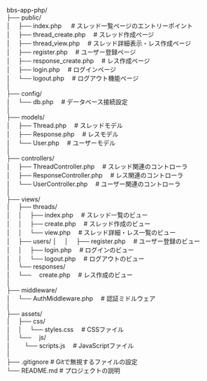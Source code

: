 

bbs-app-php/  
├── public/  
│    &emsp;├── index.php                  &emsp; # スレッド一覧ページのエントリーポイント  
│    &emsp;├── thread_create.php           &emsp;# スレッド作成ページ  
│    &emsp;├── thread_view.php             &emsp;# スレッド詳細表示・レス作成ページ  
│    &emsp;├── register.php                &emsp;# ユーザー登録ページ  
│    &emsp;├── response_create.php         &emsp;# レス作成ページ  
│    &emsp;├── login.php                   &emsp;# ログインページ  
│    &emsp;└── logout.php                  &emsp;# ログアウト機能ページ  
│  
├── config/  
│   &emsp;└── db.php                      &emsp;# データベース接続設定  
│  
├── models/  
│   &emsp;├── Thread.php                  &emsp;# スレッドモデル  
│   &emsp;├── Response.php                &emsp;# レスモデル  
│   &emsp;└── User.php                    &emsp;# ユーザーモデル  
│  
├── controllers/  
│   &emsp;├── ThreadController.php        &emsp;# スレッド関連のコントローラ  
│   &emsp;├── ResponseController.php      &emsp;# レス関連のコントローラ  
│   &emsp;└── UserController.php          &emsp;# ユーザー関連のコントローラ  
│  
├── views/  
│   &emsp;├── threads/  
│   &emsp;│   &emsp;├── index.php               &emsp;# スレッド一覧のビュー  
│   &emsp;│   &emsp;├── create.php              &emsp;# スレッド作成のビュー  
│   &emsp;│   &emsp;└── view.php                &emsp;# スレッド詳細・レス一覧のビュー  
│   &emsp;├── users/
│   &emsp;│   &emsp;├── register.php            &emsp;# ユーザー登録のビュー  
│   &emsp;│   &emsp;├── login.php               &emsp;# ログインのビュー  
│   &emsp;│   &emsp;└── logout.php              &emsp;# ログアウトのビュー  
│   &emsp;└── responses/  
│       &emsp;└── &emsp;create.php              &emsp;# レス作成のビュー  
│  
├── middleware/  
│   &emsp;└── AuthMiddleware.php          &emsp;# 認証ミドルウェア  
│  
├── assets/  
│   &emsp;├── css/  
│   &emsp;│   &emsp;└── styles.css              &emsp;# CSSファイル  
│   &emsp;└── &emsp;js/  
│       &emsp;&emsp;└── scripts.js              &emsp;# JavaScriptファイル  
│  
├── .gitignore                      # Gitで無視するファイルの設定  
└── README.md                       # プロジェクトの説明 




